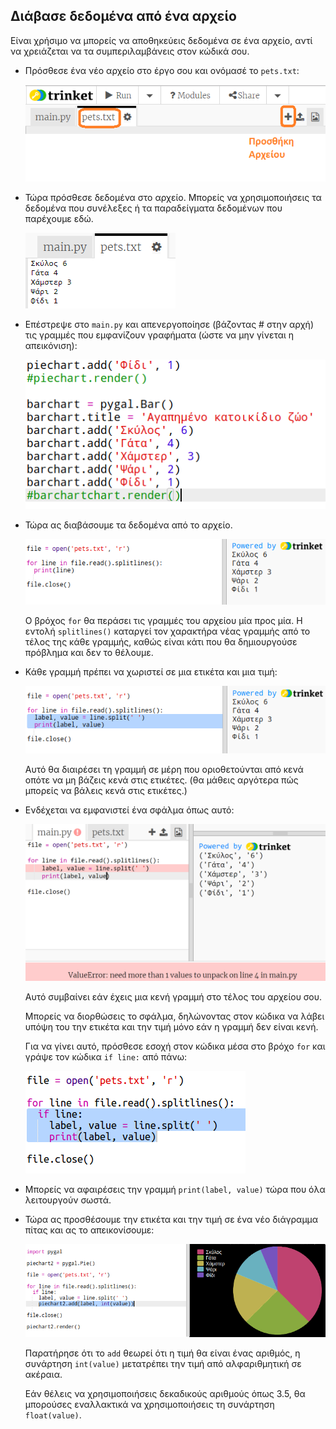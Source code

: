 ## Διάβασε δεδομένα από ένα αρχείο

Είναι χρήσιμο να μπορείς να αποθηκεύεις δεδομένα σε ένα αρχείο, αντί να χρειάζεται να τα συμπεριλαμβάνεις στον κώδικά σου.

+ Πρόσθεσε ένα νέο αρχείο στο έργο σου και ονόμασέ το `pets.txt`:
    
    ![screenshot](images/pets-file.png)

+ Τώρα πρόσθεσε δεδομένα στο αρχείο. Μπορείς να χρησιμοποιήσεις τα δεδομένα που συνέλεξες ή τα παραδείγματα δεδομένων που παρέχουμε εδώ.
    
    ![screenshot](images/pets-data.png)

+ Επέστρεψε στο `main.py` και απενεργοποίησε (βάζοντας # στην αρχή) τις γραμμές που εμφανίζουν γραφήματα (ώστε να μην γίνεται η απεικόνιση):
    
    ![screenshot](images/pets-comment.png)

+ Τώρα ας διαβάσουμε τα δεδομένα από το αρχείο.
    
    ![screenshot](images/pets-read.png)
    
    Ο βρόχος `for` θα περάσει τις γραμμές του αρχείου μία προς μία. Η εντολή `splitlines()` καταργεί τον χαρακτήρα νέας γραμμής από το τέλος της κάθε γραμμής, καθώς είναι κάτι που θα δημιουργούσε πρόβλημα και δεν το θέλουμε.

+ Κάθε γραμμή πρέπει να χωριστεί σε μια ετικέτα και μια τιμή:
    
    ![screenshot](images/pets-split.png)
    
    Αυτό θα διαιρέσει τη γραμμή σε μέρη που οριοθετούνται από κενά οπότε να μη βάζεις κενά στις ετικέτες. (θα μάθεις αργότερα πώς μπορείς να βάλεις κενά στις ετικέτες.)

+ Ενδέχεται να εμφανιστεί ένα σφάλμα όπως αυτό:
    
    ![screenshot](images/pets-error.png)
    
    Αυτό συμβαίνει εάν έχεις μια κενή γραμμή στο τέλος του αρχείου σου.
    
    Μπορείς να διορθώσεις το σφάλμα, δηλώνοντας στον κώδικα να λάβει υπόψη του την ετικέτα και την τιμή μόνο εάν η γραμμή δεν είναι κενή.
    
    Για να γίνει αυτό, πρόσθεσε εσοχή στον κώδικα μέσα στο βρόχο `for` και γράψε τον κώδικα `if line:` από πάνω:
    
    ![screenshot](images/pets-fix.png)

+ Μπορείς να αφαιρέσεις την γραμμή `print(label, value)` τώρα που όλα λειτουργούν σωστά.

+ Τώρα ας προσθέσουμε την ετικέτα και την τιμή σε ένα νέο διάγραμμα πίτας και ας το απεικονίσουμε:
    
    ![screenshot](images/pets-pie2.png)
    
    Παρατήρησε ότι το `add` θεωρεί ότι η τιμή θα είναι ένας αριθμός, η συνάρτηση `int(value)` μετατρέπει την τιμή από αλφαριθμητική σε ακέραια.
    
    Εάν θέλεις να χρησιμοποιήσεις δεκαδικούς αριθμούς όπως 3.5, θα μπορούσες εναλλακτικά να χρησιμοποιήσεις τη συνάρτηση `float(value)`.